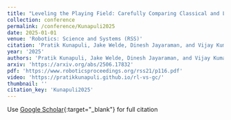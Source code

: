 ```yaml
---
title: "Leveling the Playing Field: Carefully Comparing Classical and Learned Controllers for Quadrotor Trajectory Tracking"
collection: conference
permalink: /conference/Kunapuli2025
date: 2025-01-01
venue: 'Robotics: Science and Systems (RSS)'
citation: 'Pratik Kunapuli, Jake Welde, Dinesh Jayaraman, and Vijay Kumar. &quot;Leveling the Playing Field: Carefully Comparing Classical and Learned Controllers for Quadrotor Trajectory Tracking.&quot; Robotics: Science and Systems (RSS), 2025.'
year: '2025'
authors: 'Pratik Kunapuli, Jake Welde, Dinesh Jayaraman, and Vijay Kumar'
arxiv: 'https://arxiv.org/abs/2506.17832'
pdf: 'https://www.roboticsproceedings.org/rss21/p116.pdf'
video: 'https://pratikkunapuli.github.io/rl-vs-gc/'
thumbnail: ''
citation_key: 'Kunapuli2025'
---
```

Use [Google Scholar](https://scholar.google.com/scholar?q=Leveling+the+Playing+Field:+Carefully+Comparing+Classical+and+Learned+Controllers+for+Quadrotor+Trajectory+Tracking){:target="_blank"} for full citation